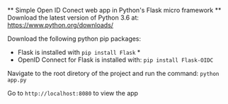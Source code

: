 ** Simple Open ID Conect web app in Python's Flask micro framework **  
Download the latest version of Python 3.6 at: https://www.python.org/downloads/

Download the following python pip packages:  
* Flask is installed with `pip install Flask` *  
* OpenID Connect for Flask is installed with: `pip install Flask-OIDC`  

Navigate to the root diretory of the project and run the command: `python app.py`  
  
Go to `http://localhost:8080` to view the app


